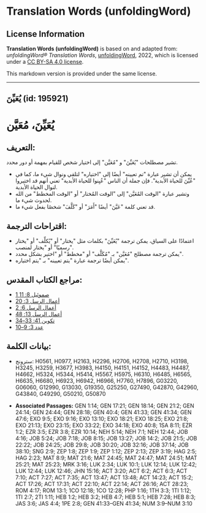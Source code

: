 # Translation Words (unfoldingWord)

## License Information

**Translation Words (unfoldingWord)** is based on and adapted from: _unfoldingWord® Translation Words_, [unfoldingWord](https://unfoldingword.org/utw), 2022, which is licensed under a [CC BY-SA 4.0 license](https://creativecommons.org/licenses/by-sa/4.0/legalcode.en).

This markdown version is provided under the same license.



--------------------------------

## يُعَيِّنَ (id: 195921)

يُعَيِّنَ، مُعَيَّن
===================

التعريف:
--------

تشير مصطلحات "يُعَيِّنَ" و "مُعَيَّن" إلى اختيار شخص للقيام بمهمة أو دور محدد.

* يمكن أن تشير عبارة "تم تعيينه" أيضًا إلى "اختياره" لتلقي ونوال شيء ما، كما في "عُيِّنَ للحياة الأبدية". فإن جملة أن الناس "عُيِنوا للحياة الأبدية" تعني أنهم قد اختيروا لنوال الحياة الأبدية.
* وتشير عبارة "الوقت المُعَيَّن" إلى "الوقت المُختار" أو "الوقت المخطط" من الله لحدوث شيء ما.
* قد تعني كلمة "عَيَّنَ" أيضًا "أَمَرَ" أو "كَلَّفَ" شخصًا بفعل شيء ما.

اقتراحات الترجمة:
-----------------

* اعتمادًا على السياق، يمكن ترجمة "يُعَيِّنَ" بكلمات مثل "يختار" أو "يُكلِّف" أو "يختار رسميًا" أو "يختار لمنصب".
* يمكن ترجمة مصطلح "مُعَيَّن" بـ "مُكَلَّف" أو "مخطط" أو "اختير بشكل محدد".
* يمكن أيضًا ترجمة عبارة "يتم تعيينه" بـ "يتم اختياره".

مراجع الكتاب المقدس:
--------------------

* [1 صموئيل 8: 11](https://ref.ly/1Sam8:11)
* [أعمال الرسل 3: 20](https://ref.ly/Acts3:20)
* [أعمال الرسل 6: 2](https://ref.ly/Acts6:2)
* [أعمال الرسل 13: 48](https://ref.ly/Acts13:48)
* [تكوين 41: 33–34](https://ref.ly/Gen41:33-Gen41:34)
* [عدد 3: 9–10](https://ref.ly/Num3:9-Num3:10)

بيانات الكلمة:
--------------

* سترونج: H0561, H0977, H2163, H2296, H2706, H2708, H2710, H3198, H3245, H3259, H3677, H3983, H4150, H4151, H4152, H4483, H4487, H4662, H5324, H5344, H5414, H5567, H5975, H6310, H6485, H6565, H6635, H6680, H6923, H6942, H6966, H7760, H7896, G03220, G06060, G12990, G13030, G19350, G25250, G27490, G42870, G42960, G43840, G49290, G50210, G50870

* **Associated Passages:** GEN 1:14; GEN 17:21; GEN 18:14; GEN 21:2; GEN 24:14; GEN 24:44; GEN 28:18; GEN 40:4; GEN 41:33; GEN 41:34; GEN 47:6; EXO 9:5; EXO 9:16; EXO 13:10; EXO 18:21; EXO 18:25; EXO 21:8; EXO 21:13; EXO 23:15; EXO 33:22; EXO 34:18; EXO 40:8; 1SA 8:11; EZR 1:2; EZR 3:5; EZR 3:8; EZR 10:14; NEH 5:14; NEH 7:1; NEH 12:44; JOB 4:16; JOB 5:24; JOB 7:18; JOB 8:15; JOB 13:27; JOB 14:2; JOB 21:5; JOB 22:22; JOB 24:25; JOB 29:8; JOB 30:20; JOB 32:16; JOB 37:14; JOB 38:10; SNG 2:9; ZEP 1:8; ZEP 1:9; ZEP 1:12; ZEP 2:13; ZEP 3:19; HAG 2:5; HAG 2:23; MAT 8:9; MAT 21:6; MAT 24:45; MAT 24:47; MAT 24:51; MAT 25:21; MAT 25:23; MRK 3:16; LUK 2:34; LUK 10:1; LUK 12:14; LUK 12:42; LUK 12:44; LUK 12:46; JHN 15:16; ACT 3:20; ACT 6:2; ACT 6:3; ACT 7:10; ACT 7:27; ACT 7:35; ACT 13:47; ACT 13:48; ACT 14:23; ACT 15:2; ACT 17:26; ACT 17:31; ACT 22:10; ACT 22:14; ACT 26:16; ACT 28:23; ROM 4:17; ROM 13:1; 1CO 12:18; 1CO 12:28; PHP 1:16; 1TH 3:3; 1TI 1:12; 1TI 2:7; 2TI 1:11; HEB 1:2; HEB 3:2; HEB 4:7; HEB 5:1; HEB 7:28; HEB 8:3; JAS 3:6; JAS 4:4; 1PE 2:8; GEN 41:33–GEN 41:34; NUM 3:9–NUM 3:10


